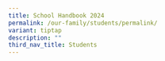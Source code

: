 ```yaml
---
title: School Handbook 2024
permalink: /our-family/students/permalink/
variant: tiptap
description: ""
third_nav_title: Students
---
```

<p></p>